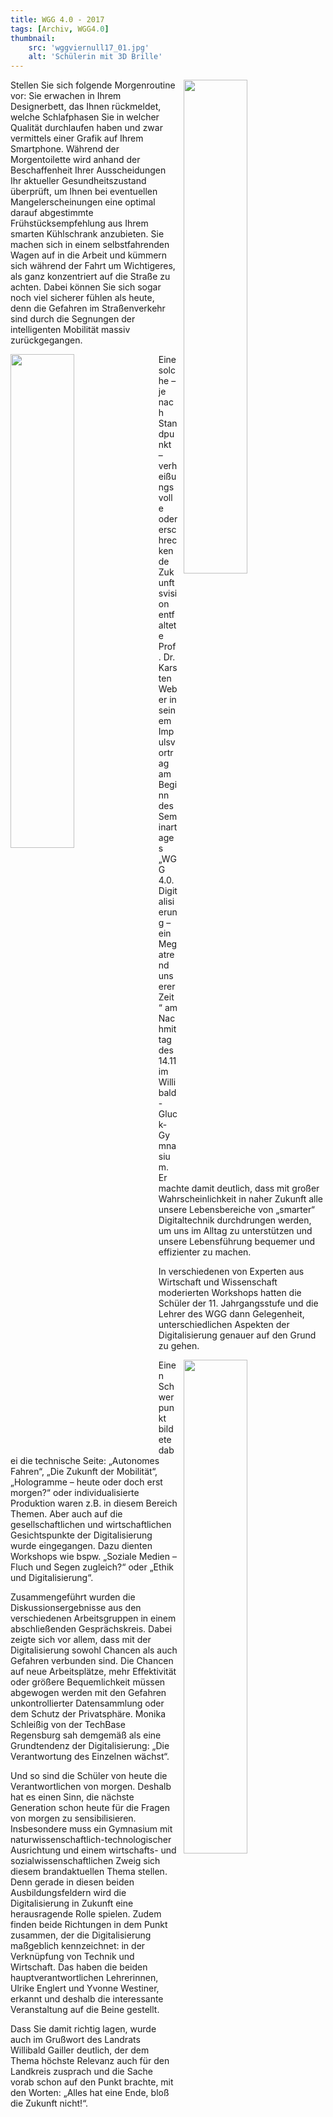 ```yaml
---
title: WGG 4.0 - 2017
tags: [Archiv, WGG4.0]
thumbnail: 
    src: 'wggviernull17_01.jpg'
    alt: 'Schülerin mit 3D Brille' 
---
```

<img src = "/images/wggviernull17_01.jpg" style ="float:right;width: 45%; margin-left:10px">

Stellen Sie sich folgende Morgenroutine vor: Sie erwachen in Ihrem Designerbett, das Ihnen rückmeldet,
welche Schlafphasen Sie in welcher Qualität durchlaufen haben und zwar vermittels einer Grafik auf Ihrem Smartphone.
Während der Morgentoilette wird anhand der Beschaffenheit Ihrer Ausscheidungen Ihr aktueller Gesundheitszustand überprüft,
um Ihnen bei eventuellen Mangelerscheinungen eine optimal darauf abgestimmte Frühstücksempfehlung aus Ihrem smarten Kühlschrank anzubieten.
Sie machen sich in einem selbstfahrenden Wagen auf in die Arbeit und kümmern sich während der Fahrt um Wichtigeres,
als ganz konzentriert auf die Straße zu achten. Dabei können Sie sich sogar noch viel sicherer fühlen als heute,
denn die Gefahren im Straßenverkehr sind durch die Segnungen der intelligenten Mobilität massiv zurückgegangen.

<img src = "/images/wggviernull17_02.jpg" style ="float:left;width: 45%; margin-right:10px">

Eine solche – je nach Standpunkt – verheißungsvolle oder erschreckende Zukunftsvision entfaltete Prof. Dr. Karsten Weber 
in seinem Impulsvortrag am Beginn des Seminartages „WGG 4.0.  Digitalisierung – ein Megatrend unserer Zeit“ am Nachmittag 
des 14.11 im Willibald-Gluck-Gymnasium. Er machte damit deutlich, dass mit großer Wahrscheinlichkeit in naher Zukunft alle
unsere Lebensbereiche von „smarter“ Digitaltechnik durchdrungen werden, um uns im Alltag zu unterstützen und unsere Lebensführung 
bequemer und effizienter zu machen.

In verschiedenen von Experten aus Wirtschaft und Wissenschaft moderierten Workshops hatten die Schüler der 11. Jahrgangsstufe und
die Lehrer des WGG dann Gelegenheit, unterschiedlichen Aspekten der Digitalisierung genauer auf den Grund zu gehen.

<img src = "/images/wggviernull17_03.jpg" style ="float:right;width: 45%; margin-left:10px">

Einen Schwerpunkt bildete dabei die technische Seite: „Autonomes Fahren“,  „Die Zukunft der Mobilität“, „Hologramme – heute oder doch
erst morgen?“ oder individualisierte Produktion waren z.B. in diesem Bereich Themen. Aber auch auf die gesellschaftlichen und wirtschaftlichen
Gesichtspunkte der Digitalisierung wurde eingegangen. Dazu dienten Workshops wie bspw. „Soziale Medien – Fluch und Segen zugleich?“ 
oder „Ethik und Digitalisierung“.

Zusammengeführt wurden die Diskussionsergebnisse aus den verschiedenen Arbeitsgruppen in einem abschließenden Gesprächskreis.
Dabei zeigte sich vor allem, dass mit der Digitalisierung sowohl Chancen als auch Gefahren verbunden sind. Die Chancen auf neue Arbeitsplätze,
mehr Effektivität oder größere Bequemlichkeit müssen abgewogen werden mit den Gefahren unkontrollierter Datensammlung oder dem Schutz
der Privatsphäre. Monika Schleißig von der TechBase Regensburg sah demgemäß als eine Grundtendenz der Digitalisierung: „Die Verantwortung des Einzelnen wächst“.

Und so sind die Schüler von heute die Verantwortlichen von morgen. Deshalb hat es einen Sinn, die nächste Generation schon heute für 
die Fragen von morgen zu sensibilisieren. Insbesondere muss ein Gymnasium mit naturwissenschaftlich-technologischer Ausrichtung und 
einem wirtschafts- und sozialwissenschaftlichen Zweig sich diesem brandaktuellen Thema stellen. Denn gerade in diesen beiden 
Ausbildungsfeldern wird die Digitalisierung in Zukunft eine herausragende Rolle spielen. Zudem finden beide Richtungen in dem Punkt zusammen,
der die Digitalisierung maßgeblich kennzeichnet: in der Verknüpfung von Technik und Wirtschaft. Das haben die beiden hauptverantwortlichen
Lehrerinnen, Ulrike Englert und Yvonne Westiner, erkannt und deshalb die interessante Veranstaltung auf die Beine gestellt.

Dass Sie damit richtig lagen, wurde auch im Grußwort des Landrats  Willibald Gailler deutlich, der dem Thema höchste Relevanz auch
für den Landkreis zusprach und die Sache vorab schon auf den Punkt brachte, mit den Worten: „Alles hat eine Ende, bloß die Zukunft nicht!“.